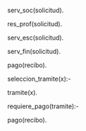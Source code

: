 serv_soc(solicitud).  


res_prof(solicitud).


serv_esc(solicitud).


serv_fin(solicitud).


pago(recibo).

seleccion_tramite(x):-

tramite(x).

requiere_pago(tramite):-


pago(recibo).